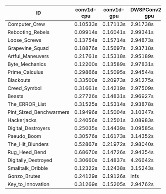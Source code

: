 |ID|conv1d-cpu|conv1d-gpu|DWSPConv2D-gpu|gemm-gpu|avg|
|-|-|-|-|-|-|
|Computer_Crew|0.10533s|0.17113s|2.91738s|1.76003s|1.23847s|
|Rebooting_Rebels|0.09914s|0.16041s|2.99341s|1.71596s|1.24223s|
|Loose_Screws|0.13754s|0.15714s|2.94873s|1.78529s|1.25718s|
|Grapevine_Squad|0.18876s|0.15697s|2.93718s|1.74858s|1.25787s|
|Artful_Maneuvers|0.21761s|0.15318s|2.95189s|1.72445s|1.26178s|
|Byte_Mechanics|0.12200s|0.13589s|2.97831s|1.85795s|1.27354s|
|Prime_Calculus|0.29866s|0.15095s|2.94544s|1.72821s|1.28082s|
|Blackouts|0.33500s|0.20973s|2.91275s|1.70747s|1.29124s|
|Creed_Symbol|0.31661s|0.14219s|2.97509s|1.73220s|1.29152s|
|Beasts|0.27726s|0.14831s|2.96927s|1.93488s|1.33243s|
|The_ERROR_List|0.31525s|0.15314s|2.93878s|1.92946s|1.33416s|
|Pint_Sized_Benchwarmers|0.19496s|0.15004s|3.10347s|1.91678s|1.34131s|
|Hackerjacks|0.24056s|0.12501s|3.08983s|1.91783s|1.34331s|
|Digital_Destroyers|0.25035s|0.14439s|3.09585s|1.92540s|1.35400s|
|Pseudo_Boom|0.30576s|0.16173s|3.14352s|1.93789s|1.38722s|
|The_Hit_Blunders|0.52867s|0.21972s|2.98040s|1.92546s|1.41356s|
|Rug_Heed_Bend|0.68670s|0.14726s|2.94354s|2.53747s|1.57875s|
|Digitally_Destroyed|0.30660s|0.14837s|4.26642s|2.52610s|1.81187s|
|Smalltalk_Dribble|0.12322s|0.12438s|3.15243s|4.46166s|1.96542s|
|Gonzo_Brutes|0.24129s|0.19126s|infs|2.00517s|infs|
|Key_to_Innovation|0.31269s|0.15205s|2.94762s|infs|infs|
